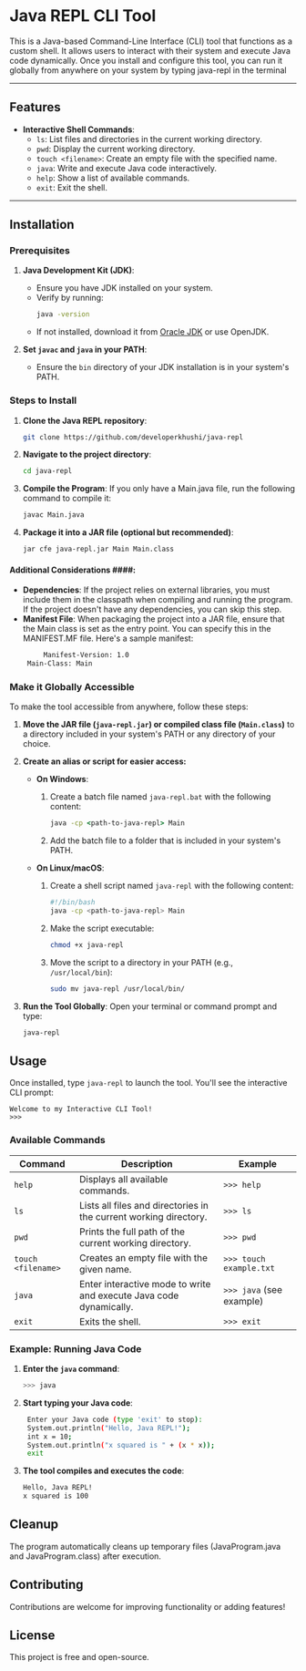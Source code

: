 # Java REPL CLI Tool

This is a Java-based Command-Line Interface (CLI) tool that functions as a custom shell. It allows users to interact with their system and execute Java code dynamically. Once you install and configure this tool, you can run it globally from anywhere on your system by typing java-repl in the terminal

---

## Features

- **Interactive Shell Commands**:
  - `ls`: List files and directories in the current working directory.
  - `pwd`: Display the current working directory.
  - `touch <filename>`: Create an empty file with the specified name.
  - `java`: Write and execute Java code interactively.
  - `help`: Show a list of available commands.
  - `exit`: Exit the shell.

---

## Installation

### Prerequisites

1. **Java Development Kit (JDK)**:
   - Ensure you have JDK installed on your system.
   - Verify by running:
     ```bash
     java -version
     ```
   - If not installed, download it from [Oracle JDK](https://www.oracle.com/java/technologies/javase-jdk-downloads.html) or use OpenJDK.

2. **Set `javac` and `java` in your PATH**:
   - Ensure the `bin` directory of your JDK installation is in your system's PATH.

### Steps to Install

1. **Clone the Java REPL repository**:

   ```bash
   git clone https://github.com/developerkhushi/java-repl
   ```

2. **Navigate to the project directory**:

   ```bash
   cd java-repl
   ```
   
3. **Compile the Program**:
   If you only have a Main.java file, run the following command to compile it:
   ```bash
   javac Main.java
    ```

5. **Package it into a JAR file (optional but recommended)**:
	```bash
   jar cfe java-repl.jar Main Main.class
    ```
 
#### Additional Considerations ####:
- **Dependencies**: If the project relies on external libraries, you must include them in the classpath when compiling and running the program. If the project doesn't have any dependencies, you can skip this step.
- **Manifest File**: When packaging the project into a JAR file, ensure that the Main class is set as the entry point. You can specify this in the MANIFEST.MF file. Here's a sample manifest:
   ```bash
        Manifest-Version: 1.0
	Main-Class: Main
   ```

### Make it Globally Accessible

To make the tool accessible from anywhere, follow these steps:

1. **Move the JAR file (`java-repl.jar`) or compiled class file (`Main.class`)** to a directory included in your system's PATH or any directory of your choice.

2. **Create an alias or script for easier access:**

   - **On Windows**:
     1. Create a batch file named `java-repl.bat` with the following content:
        ```bat
        java -cp <path-to-java-repl> Main
        ```
     2. Add the batch file to a folder that is included in your system's PATH.

   - **On Linux/macOS**:
     1. Create a shell script named `java-repl` with the following content:
        ```bash
        #!/bin/bash
        java -cp <path-to-java-repl> Main
        ```
     2. Make the script executable:
        ```bash
        chmod +x java-repl
        ```
     3. Move the script to a directory in your PATH (e.g., `/usr/local/bin`):
        ```bash
        sudo mv java-repl /usr/local/bin/
        ```

3. **Run the Tool Globally**:
   Open your terminal or command prompt and type:
   ```bash
   java-repl
   ```
   
## Usage

Once installed, type `java-repl` to launch the tool. You'll see the interactive CLI prompt:

```plaintext
Welcome to my Interactive CLI Tool!
>>>
```

### Available Commands

| Command             | Description                                                                                       | Example                     |
|---------------------|---------------------------------------------------------------------------------------------------|-----------------------------|
| `help`              | Displays all available commands.                                                                  | `>>> help`                 |
| `ls`                | Lists all files and directories in the current working directory.                                 | `>>> ls`                   |
| `pwd`               | Prints the full path of the current working directory.                                            | `>>> pwd`                  |
| `touch <filename>`  | Creates an empty file with the given name.                                                        | `>>> touch example.txt`    |
| `java`              | Enter interactive mode to write and execute Java code dynamically.                                | `>>> java` (see example)   |
| `exit`              | Exits the shell.                                                                                  | `>>> exit`                 |


### Example: Running Java Code

1. **Enter the `java` command**:
   ```bash
   >>> java
   ```
   
2. **Start typing your Java code**:
   ```bash
	Enter your Java code (type 'exit' to stop):
	System.out.println("Hello, Java REPL!");
    int x = 10;
    System.out.println("x squared is " + (x * x));
    exit
	```

3.  **The tool compiles and executes the code**:
	```bash
	Hello, Java REPL!
	x squared is 100
	```
	
## Cleanup

The program automatically cleans up temporary files (JavaProgram.java and JavaProgram.class) after execution.

## Contributing

Contributions are welcome for improving functionality or adding features!

## License
This project is free and open-source.
